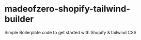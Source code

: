 # madeofzero-shopify-tailwind-builder
Simple Boilerplate code to get started with Shopify &amp; tailwind CSS
